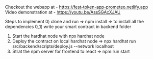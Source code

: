 Checkout the webapp at - https://fest-token-app-prometeo.netlify.app
Video demonstration at - https://youtu.be/AssSGAcXJAU

Steps to implement
0) clone and run => npm install => to install all the dependencies
0_1) write your smart contract in backend folder
1) Start the hardhat node with npx hardhat node
2) Deploy the contract on local hardhat node => npx hardhat run src/backend/scripts/deploy.js --network localhost
3) Strat the npm server for frontend to react => npm run start
